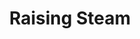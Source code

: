 ---
title: Raising Steam
storyType: standard
connections:
  prequel:
    - making-money
  sequel:
    - mrs-bradshaws-handbook
---